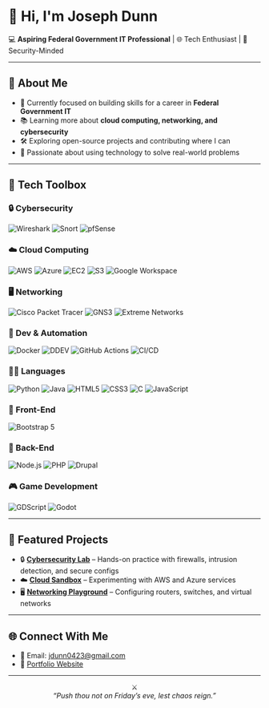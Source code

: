 # 👋 Hi, I'm Joseph Dunn

💻 **Aspiring Federal Government IT Professional** | 🌐 Tech Enthusiast | 🔐 Security-Minded

---

## 🚀 About Me
- 🎯 Currently focused on building skills for a career in **Federal Government IT**
- 📚 Learning more about **cloud computing, networking, and cybersecurity**
- 🛠️ Exploring open-source projects and contributing where I can
- 🌟 Passionate about using technology to solve real-world problems

---

## 🧰 Tech Toolbox

### 🔒 Cybersecurity
![Wireshark](https://img.shields.io/badge/Wireshark-007ACC?style=for-the-badge&logo=wireshark&logoColor=white)
![Snort](https://img.shields.io/badge/Snort-CC0000?style=for-the-badge&logo=snort&logoColor=white)
![pfSense](https://img.shields.io/badge/pfSense-003366?style=for-the-badge&logo=pfSense&logoColor=white)

### ☁️ Cloud Computing
![AWS](https://img.shields.io/badge/AWS-232F3E?style=for-the-badge&logo=amazonaws&logoColor=white)
![Azure](https://img.shields.io/badge/Azure-0078D4?style=for-the-badge&logo=microsoftazure&logoColor=white)
![EC2](https://img.shields.io/badge/EC2-F8991D?style=for-the-badge&logo=amazonaws&logoColor=white)
![S3](https://img.shields.io/badge/S3-569A31?style=for-the-badge&logo=amazonaws&logoColor=white)
![Google Workspace](https://img.shields.io/badge/Google%20Workspace-4285F4?style=for-the-badge&logo=googleworkspace&logoColor=white)


### 🖥️ Networking
![Cisco Packet Tracer](https://img.shields.io/badge/Cisco%20Packet%20Tracer-1D1D1D?style=for-the-badge&logo=cisco&logoColor=white)
![GNS3](https://img.shields.io/badge/GNS3-00599C?style=for-the-badge&logo=gns3&logoColor=white)
![Extreme Networks](https://img.shields.io/badge/Extreme%20Networks-purple?style=for-the-badge)

### 🧪 Dev & Automation
![Docker](https://img.shields.io/badge/Docker-2496ED?style=for-the-badge&logo=docker&logoColor=white)
![DDEV](https://img.shields.io/badge/DDEV-0A0A0A?style=for-the-badge&logo=ddev&logoColor=white)
![GitHub Actions](https://img.shields.io/badge/GitHub%20Actions-2088FF?style=for-the-badge&logo=githubactions&logoColor=white)
![CI/CD](https://img.shields.io/badge/CI/CD-FF6F00?style=for-the-badge&logo=git&logoColor=white)

### 🧑‍💻 Languages
![Python](https://img.shields.io/badge/Python-3776AB?style=for-the-badge&logo=python&logoColor=white)
![Java](https://img.shields.io/badge/Java-007396?style=for-the-badge&logo=java&logoColor=white)
![HTML5](https://img.shields.io/badge/HTML5-E34F26?style=for-the-badge&logo=html5&logoColor=white)
![CSS3](https://img.shields.io/badge/CSS3-1572B6?style=for-the-badge&logo=css3&logoColor=white)
![C](https://img.shields.io/badge/C-A8B9CC?style=for-the-badge&logo=c&logoColor=white)
![JavaScript](https://img.shields.io/badge/JavaScript-F7DF1E?style=for-the-badge&logo=javascript&logoColor=black)

### 🎨 Front-End
![Bootstrap 5](https://img.shields.io/badge/Bootstrap%205-7952B3?style=for-the-badge&logo=bootstrap&logoColor=white)

### 🧱 Back-End
![Node.js](https://img.shields.io/badge/Node.js-339933?style=for-the-badge&logo=nodedotjs&logoColor=white)
![PHP](https://img.shields.io/badge/PHP-777BB4?style=for-the-badge&logo=php&logoColor=white)
![Drupal](https://img.shields.io/badge/Drupal-0678BE?style=for-the-badge&logo=drupal&logoColor=white)

### 🎮 Game Development
![GDScript](https://img.shields.io/badge/GDScript-478CBF?style=for-the-badge)
![Godot](https://img.shields.io/badge/Godot-478CBF?style=for-the-badge&logo=godotengine&logoColor=white)

---

## 📂 Featured Projects
- 🔒 **[Cybersecurity Lab](#)** – Hands-on practice with firewalls, intrusion detection, and secure configs
- ☁️ **[Cloud Sandbox](#)** – Experimenting with AWS and Azure services
- 🖥️ **[Networking Playground](#)** – Configuring routers, switches, and virtual networks

---

## 🌐 Connect With Me  
- 📧 Email: jdunn0423@gmail.com  
- 📝 [Portfolio Website](https://joedunn123456789.github.io/joedunn123456789)

---

<p align="center">⚔️<br>
<em>“Push thou not on Friday’s eve, lest chaos reign.”</em></p>
